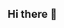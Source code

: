 ## Hi there 👋

<!--
**NasirJohnson0311/NasirJohnson0311** is a ✨ _special_ ✨ repository because its `README.md` (this file) appears on your GitHub profile.

Here are some ideas to get you started:

- 🔭 I’m currently working on a token ring network
- 🌱 I’m currently learning data structures
- 👯 I’m looking to collaborate on coding projects
- 🤔 I’m looking for help with graphs and trees
- 💬 Ask me about inheritance
- 📫 How to reach me: Nasir11buckets@gmail.com
- 😄 Pronouns: He/Him
- ⚡ Fun fact: I love learning about architecture
-->
